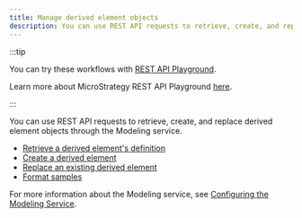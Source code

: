 ```yaml
---
title: Manage derived element objects
description: You can use REST API requests to retrieve, create, and replace derived element objects through the Modeling service.
---
```


<Available since="2021 Update 1" />

:::tip

You can try these workflows with [REST API Playground](https://www.postman.com/microstrategysdk/workspace/microstrategy-rest-api/folder/16131298-45044f1d-938d-4f1a-872d-6b3577c73416?ctx=documentation).

Learn more about MicroStrategy REST API Playground [here](/docs/getting-started/playground.md).

:::

You can use REST API requests to retrieve, create, and replace derived element objects through the Modeling service.

- [Retrieve a derived element's definition](retrieve-a-derived-elements-definition.md)
- [Create a derived element](create-a-derived-element.md)
- [Replace an existing derived element](replace-an-existing-element.md)
- [Format samples](format-samples.md)

For more information about the Modeling service, see [Configuring the Modeling Service](https://www2.microstrategy.com/producthelp/Current/InstallConfig/en-us/Content/modeling_service.htm).
